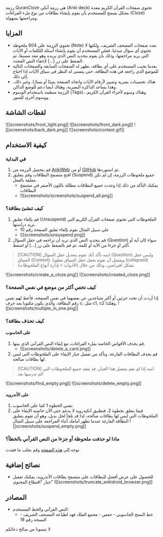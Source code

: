 رزمة QuranCloze هي رزمة أنكي (Anki deck) تحتوي صفحات القرآن الكريم معدة بشكل يسمح للمستخدم بأن يقوم بإنشاء بطاقات من نوع ملء الفراغات (Cloze) ومراجعتها بسهولة.
## المزايا
- تحتوي الرزمة على 604 ملحوظة (Note) بعدد صفحات المصحف الشريف، ولكنها لا تحتوي أي سؤال مبدئيا، فعلى المستخدم أن يقوم بإنشاء أسئلة للكلمات أو الآيات التي يريد مراجعتها، وذلك بأن يقوم بتحديد النص الذي يريده وهو معد مسبقا، ثم الضغط على زر [...] لإخفاء النص المحدد.
- بعدما يجيب المستخدم على أي بطاقة، تظهر له الصفحات السابقة والصفحات التالية للموضع الذي راجعه في هذه البطاقة، حتى يتسنى له النظر في سياق الآيات إذا احتاج إلى ذلك.
- هناك تحسينات بصرية وتمييز لأرقام الآيات واتجاه الصفحة يمينًا أو يسارًا، وغير ذلك، وهذا يساعد الذاكرة البصرية، وهناك أيضا دعم للوضع الداكن.
- الرزمة منظمة باستخدام الوسوم (Tags)، وهناك وسوم لأجزاء القرآن الكريم، ووسوم أخرى للسور.
## لقطات الشاشة
![[screenshots/front_light.png]]
![[screenshots/front_dark.png]]
![[screenshots/back_dark.png]]
![[screenshots/context.gif]]
## كيفية الاستخدام
### في البداية
1. قم بتحميل الرزمة من [AnkiWeb](https://ankiweb.net/shared/info/555820561) أو من [GitHub](https://github.com/ah-hamed/QuranCloze/releases) ثم استوردها.
2. افتح متصفح البطاقات وقم بتعليق (Suspend) جميع ملحوظات الرزمة، إن لم تكن معلقة بالفعل.
	- يمكنك التأكد من ذلك إذا وجدت جميع البطاقات مظللة باللون الأصفر في متصفح البطاقات 
	- ![[screenshots/screenshots/suspend_all.png]]
### كيف تنشئ بطاقة؟
1. قم بإلغاء تعليق (Unsuspend) الملحوظات التي تحتوي صفحات القرآن الكريم التي تريد دراستها.
	- على سبيل المثال نقوم بإلغاء تعليق الصفحة رقم 10 
	- ![[screenshots/unsuspend.png]]
2. قم بتحديد النص الذي تريد أن تراجعه في حقل السؤال (Question) سواء كان آية أو أكثر أو جزءا من الآية أو كلمة، ثم قم بالضغط على زر [...] أو اضغط. 
> [!CAUTION] انتبه
> تأكد أنك تقوم بتعديل حقل السؤال (Question) وليس حقل السياق (Context). ويفضل أن تقوم بجعل حقل السياق مطويا (collapsed) بشكل افتراضي، وذلك من خلال (الأدوات > إدارة أنواع الملحوظات)

![[screenshots/create_a_cloze.png]]
![[screenshots/created_cloze.png]]
### كيف تخفي أكثر من موضع في نفس الصفحة؟
إذا أردت أن تحدد جزئين أو أكثر متباعدين عن بعضهما في نفس الصفحة، فأعط لهم نفس رقم البطاقة، والذي يكون مكتوبا بعد حرف c، مثل c1, c2 وهكذا.
![[screenshots/multiple_in_one.png]]
### كيف تحذف بطاقة؟
#### على الحاسوب
1. قم بحذف الأقواس الخاصة بملء الفراغات، مع إبقاء النص القرآني الذي بينها.
	- ![[screenshots/delete_a_card.png]]
2. قم بحذف البطاقات الفارغة، وتأكد من تفعيل خيار الإبقاء على الملحوظات التي ليس لها بطاقات صالحة.
> [!CAUTION] انتبه
> إذا لم تقم بتفعيل هذا الخيار، قد تفقد جميع الملحوظات التي لم تدرسها بعد!

![[screenshots/find_empty.png]]
![[screenshots/delete_empty.png]]
#### على الأندرويد
1. نفس الخطوة 1 كما على الحاسوب.
2. فيما يتعلق بخطوة 2، فتطبيق أنكيدرويد لا يدعم حتى الآن خاصية الإبقاء على الملحوظات التي ليس لها بطاقات صالحة، لذا قد نلجأ لحل بديل، وهو أن تقوم بتعليق البطاقة الفارغة عندما تظهر أمامك أثناء المراجعة على سبيل المثال
![[screenshots/suspend_empty.png]]
### ماذا لو حذفت ملحوظة أو جزءا من النص القرآني بالخطأ؟
توجه إلى [هذه الصفحة](https://htmlpreview.github.io/?https://github.com/ah-hamed/QuranCloze/blob/main/copy_a_page.html) وقم بجلب ما فقدت.
## نصائح إضافية
- للحصول على عرض أفضل للبطاقات على متصفح بطاقات الأندرويد، يمكنك تفعيل خيار "اقتطاع المحتوى"
	![[screenshots/truncate_ankidroid_browser.png]]
## المصادر
- النص القرآني والخط المستخدم:
	- خط النسخ الحاسوبي - حفص - مجمع الملك فهد لطباعة المصحف الشريف - النسخة رقم 18


لا تنسونا من صالح دعائكم